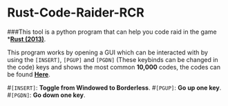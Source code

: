 # Rust-Code-Raider-RCR

###This tool is a python program that can help you code raid in the game ***[Rust (2013)](https://rust.facepunch.com/)**.

This program works by opening a GUI which can be interacted with by using the `[INSERT]`, `[PGUP]` and `[PGDN]` (These keybinds can be changed in the code) keys and shows the most common **10,000** codes, the codes can be found **[Here](https://rusttips.com/top-10000-rust-door-lock-codes/)**.

#`[INSERT]`: **Toggle from Windowed to Borderless**.
#`[PGUP]`: **Go up one key**.
#`[PGDN]`: **Go down one key**.

